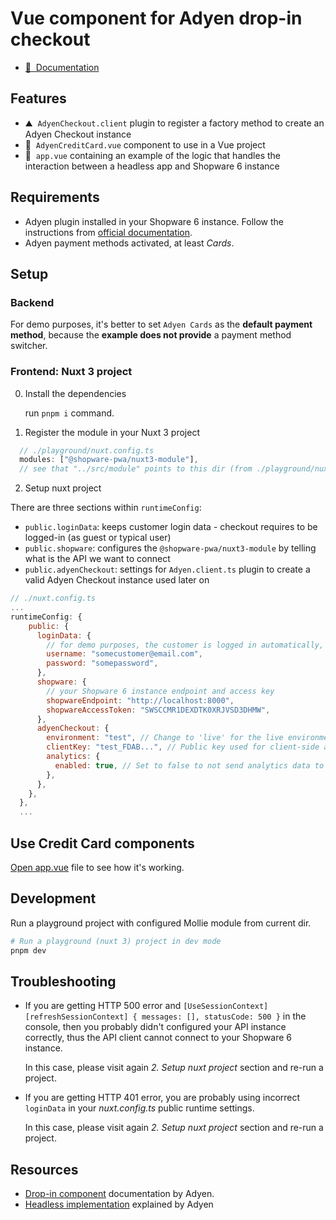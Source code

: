 # Vue component for Adyen drop-in checkout

- [📖 &nbsp;Documentation](https://frontends.shopware.com)

## Features

<!-- Highlight some of the features your module provide here -->

- ⛰ &nbsp;`AdyenCheckout.client` plugin to register a factory method to create an Adyen Checkout instance
- 🚠 &nbsp;`AdyenCreditCard.vue` component to use in a Vue project
- 🌲 &nbsp;`app.vue` containing an example of the logic that handles the interaction between a headless app and Shopware 6 instance

## Requirements

- Adyen plugin installed in your Shopware 6 instance. Follow the instructions from [official documentation](https://docs.adyen.com/plugins/shopware-6/headless-integration/).
- Adyen payment methods activated, at least _Cards_.

## Setup

### Backend

For demo purposes, it's better to set `Adyen Cards` as the **default payment method**, because the **example does not provide** a payment method switcher.

### Frontend: Nuxt 3 project

0. Install the dependencies

   run `pnpm i` command.

1. Register the module in your Nuxt 3 project

```js
  // ./playground/nuxt.config.ts
  modules: ["@shopware-pwa/nuxt3-module"],
  // see that "../src/module" points to this dir (from ./playground/nuxt.config.ts file)
```

2. Setup nuxt project

There are three sections within `runtimeConfig`:

- `public.loginData`: keeps customer login data - checkout requires to be logged-in (as guest or typical user)
- `public.shopware`: configures the `@shopware-pwa/nuxt3-module` by telling what is the API we want to connect
- `public.adyenCheckout`: settings for `Adyen.client.ts` plugin to create a valid Adyen Checkout instance used later on

```js
// ./nuxt.config.ts
...
runtimeConfig: {
    public: {
      loginData: {
        // for demo purposes, the customer is logged in automatically, so please adjust the loginData to some of yours customer account
        username: "somecustomer@email.com",
        password: "somepassword",
      },
      shopware: {
        // your Shopware 6 instance endpoint and access key
        shopwareEndpoint: "http://localhost:8000",
        shopwareAccessToken: "SWSCCMR1DEXDTK0XRJVSD3DHMW",
      },
      adyenCheckout: {
        environment: "test", // Change to 'live' for the live environment.
        clientKey: "test_FDAB...", // Public key used for client-side authentication: https://docs.adyen.com/development-resources/client-side-authentication
        analytics: {
          enabled: true, // Set to false to not send analytics data to Adyen.
        },
      },
    },
  },
  ...
```

## Use Credit Card components

[Open app.vue](./app.vue) file to see how it's working.

## Development

Run a playground project with configured Mollie module from current dir.

```bash
# Run a playground (nuxt 3) project in dev mode
pnpm dev
```

## Troubleshooting

- If you are getting HTTP 500 error and `[UseSessionContext][refreshSessionContext] { messages: [], statusCode: 500 }` in the console, then you probably didn't configured your API instance correctly, thus the API client cannot connect to your Shopware 6 instance.

  In this case, please visit again _2. Setup nuxt project_ section and re-run a project.

- If you are getting HTTP 401 error, you are probably using incorrect `loginData` in your _nuxt.config.ts_ public runtime settings.

  In this case, please visit again _2. Setup nuxt project_ section and re-run a project.

## Resources

- [Drop-in component](https://docs.adyen.com/online-payments/build-your-integration/?platform=Web&integration=Drop-in) documentation by Adyen.
- [Headless implementation](https://docs.adyen.com/plugins/shopware-6/headless-integration/) explained by Adyen
